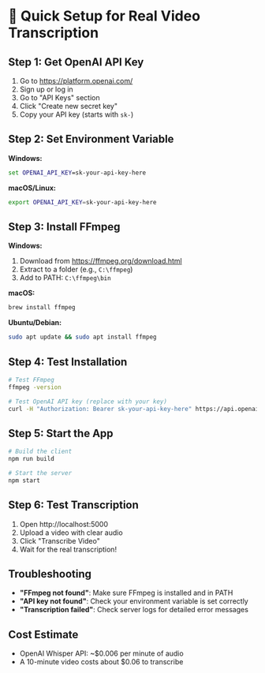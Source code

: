 # 🚀 Quick Setup for Real Video Transcription

## Step 1: Get OpenAI API Key

1. Go to https://platform.openai.com/
2. Sign up or log in
3. Go to "API Keys" section
4. Click "Create new secret key"
5. Copy your API key (starts with `sk-`)

## Step 2: Set Environment Variable

**Windows:**
```cmd
set OPENAI_API_KEY=sk-your-api-key-here
```

**macOS/Linux:**
```bash
export OPENAI_API_KEY=sk-your-api-key-here
```

## Step 3: Install FFmpeg

**Windows:**
1. Download from https://ffmpeg.org/download.html
2. Extract to a folder (e.g., `C:\ffmpeg`)
3. Add to PATH: `C:\ffmpeg\bin`

**macOS:**
```bash
brew install ffmpeg
```

**Ubuntu/Debian:**
```bash
sudo apt update && sudo apt install ffmpeg
```

## Step 4: Test Installation

```bash
# Test FFmpeg
ffmpeg -version

# Test OpenAI API key (replace with your key)
curl -H "Authorization: Bearer sk-your-api-key-here" https://api.openai.com/v1/models
```

## Step 5: Start the App

```bash
# Build the client
npm run build

# Start the server
npm start
```

## Step 6: Test Transcription

1. Open http://localhost:5000
2. Upload a video with clear audio
3. Click "Transcribe Video"
4. Wait for the real transcription!

## Troubleshooting

- **"FFmpeg not found"**: Make sure FFmpeg is installed and in PATH
- **"API key not found"**: Check your environment variable is set correctly
- **"Transcription failed"**: Check server logs for detailed error messages

## Cost Estimate

- OpenAI Whisper API: ~$0.006 per minute of audio
- A 10-minute video costs about $0.06 to transcribe 